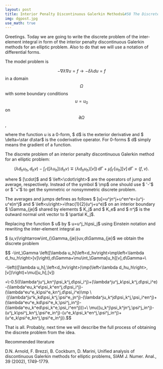 ```yaml
---
layout: post
title: Interior Penalty Discontinuous Galerkin Methods&#58 The Discrete Problem
img: dgpost.jpg
use_math: true
---
```


Greetings. Today we are going to write the discrete problem of the inter-element integral in form of the interior penalty discontinuous Galerkin methods for an elliptic problem. Also to do that we will use a notation of differential forms.

The model problem is

$$ -\nabla\lambda\nabla u=f\rightarrow-\delta\lambda du=f$$ in a domain $$\Omega$$ with some boundary conditions $$ u=u_0$$ on $$\partial \Omega$$,

where the function u is a 0-form, $ d$ is the exterior derivative and $ \delta=\star d\star$ is the coderivative operator. For 0-forms $ d$ simply means the gradient of a function.

The discrete problem of an interior penalty discontinuous Galerkin method for an elliptic problem:

$$ (\lambda d_hu_h, d_hv)-\int_\Gamma \left([\lambda u_h]\left<d_hv\right>\mp\left<\lambda d_hu_h\right>[v]\right)\,d\Gamma+\mu\int_\Gamma[u_h][v]\,d\Gamma=(f,v).$$

where $ [\cdot]$ and $ \left<\cdot\right>$ are the operators of jump and average, respectively. Instead of the symbol $ \mp$ one should use $ '-'$ or $ '+'$ to get the symmetric or nonsymmetric discrete problem.

The averages and jumps defines as follows $ [u]=u^jn^j+u^en^e=(u^j-u^e)n^j$ and $ \left<u\right>=\frac{1}{2}(u^j+u^e)$ on an interior boundary $ \Gamma_{je}$ shared by elements $ K_j$ and $ K_e$ and $ n^j$ is the outward normal unit vector to $ \partial K_j$.

Replacing the function $ u$ by $ u=u^j_h\psi_j$ using Einstein notation and rewriting the inter-element integral as

$ (u,v)\rightarrow\int_{\Gamma_{je}}uv\,d\Gamma_{je}$ we obtain the discrete problem

$$ -\int_\Gamma \left([\lambda u_h]\left<d_hv\right>\mp\left<\lambda d_hu_h\right>[v]\right)\,d\Gamma+\mu\int_\Gamma[u_h][v]\,d\Gamma=\\

-\left(([\lambda u_h],\left<d_hv\right>)\mp(\left<\lambda d_hu_h\right>,[v])\right)+\mu([u_h],[v])

=\\-0.5((\lambda^ju^j_kn^j\psi_k^j,d\psi_i^j)+(\lambda^ju^j_k\psi_k^j,d\psi_i^e) -(\lambda^eu_k^e\psi_k^en^j,d\psi_i^j)- (\lambda^eu^e_k\psi^e_kn^j,d\psi_i^e)\mp \\  ((\lambda^ju^k_kd\psi_k^j,\psi^e_jn^j)-(\lambda^ju_k^jd\psi_k^j,\psi_i^en^j)+ (\lambda^eu^e_kd\psi^e_k,\psi^j_in^j)-(\lambda^eu_k^ed\psi_k^e,\psi_i^en^j)))+\\ \mu((u_k^j\psi_k^jn^j,\psi^j_in^j)-(u^j_k\psi^j_kn^j,\psi^e_in^j)-(u^e_k\psi_k^en^j,\psi^j_in^j)+(u^e_k\psi^e_kn^j,\psi^e_in^j)).$$

That is all. Probably, next time we will describe the full process of obtaining the discrete problem from the idea.

Recommended literature

D.N. Arnold, F. Brezzi, B. Cockburn, D. Marini, Unified analysis of discontinuous Galerkin methods for elliptic problems, SIAM J. Numer. Anal., 39 (2002), 1749-1779.
